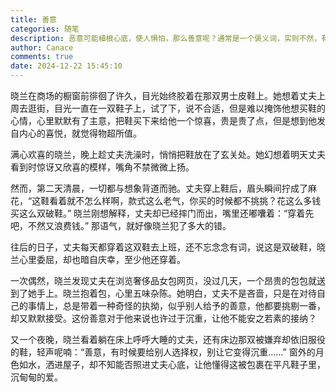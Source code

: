 ```yaml
---
title: 善意
categories: 随笔
description: 恶意可能植根心底，使人惧怕，那么善意呢？通常是一个褒义词，实则不然，有时候善意也挺让人抗拒的。
author: Canace
comments: true
date: 2024-12-22 15:45:10
---
```

晓兰在商场的橱窗前徘徊了许久，目光始终胶着在那双男士皮鞋上。她想着丈夫上周去逛街，目光一直在一双鞋子上，试了下，说不合适，但是难以掩饰他想买鞋的心情，心里默默有了主意，把鞋买下来给他一个惊喜，贵是贵了点，但是想到他发自内心的喜悦，就觉得物超所值。

满心欢喜的晓兰，晚上趁丈夫洗澡时，悄悄把鞋放在了玄关处。她幻想着明天丈夫看到时惊讶又欣喜的模样，嘴角不禁微微上扬。

然而，第二天清晨，一切都与想象背道而驰。丈夫穿上鞋后，眉头瞬间拧成了麻花，“这鞋看着就不怎么样啊，款式这么老气，你买的时候都不挑挑？花这么多钱买这么双破鞋。” 晓兰刚想解释，丈夫却已经摔门而出，嘴里还嘟囔着：“穿着先吧，不然又浪费钱。” 那语气，就好像晓兰犯了多大的错。

往后的日子，丈夫每天都穿着这双鞋去上班，还不忘念念有词，说这是双破鞋，晓兰心里委屈，却也暗自庆幸，至少他还穿着。

一次偶然，晓兰发现丈夫在浏览奢侈品女包网页，没过几天，一个昂贵的包包就送到了她手上。晓兰抱着包，心里五味杂陈。她明白，丈夫不是吝啬，只是在对待自己的事情上，总是带着一种奇怪的执拗，似乎别人给予的善意，他都要挑剔一番，却又默默接受。这份善意对于他来说也许过于沉重，让他不能安之若素的接纳？

又一个夜晚，晓兰看着躺在床上呼呼大睡的丈夫，还有床边那双被嫌弃却依旧服役的鞋，轻声呢喃：“善意，有时候要给别人选择权，别让它变得沉重……” 窗外的月色如水，洒进屋子，却不知能否照进丈夫心底，让他懂得这被包裹在平凡鞋子里，沉甸甸的爱。
